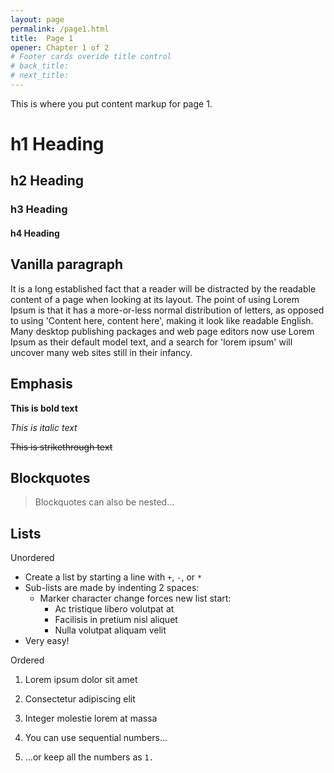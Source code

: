 ```yaml
---
layout: page
permalink: /page1.html
title:  Page 1
opener: Chapter 1 of 2
# Footer cards overide title control
# back_title: 
# next_title: 
---
```


This is where you put content markup for page 1.

# h1 Heading
## h2 Heading
### h3 Heading
#### h4 Heading

## Vanilla paragraph

It is a long established fact that a reader will be distracted by the readable content of a page when looking at its layout. The point of using Lorem Ipsum is that it has a more-or-less normal distribution of letters, as opposed to using 'Content here, content here', making it look like readable English. Many desktop publishing packages and web page editors now use Lorem Ipsum as their default model text, and a search for 'lorem ipsum' will uncover many web sites still in their infancy. 


## Emphasis

**This is bold text**

*This is italic text*

~~This is strikethrough text~~


## Blockquotes


> Blockquotes can also be nested...



## Lists

Unordered

+ Create a list by starting a line with `+`, `-`, or `*`
+ Sub-lists are made by indenting 2 spaces:
  - Marker character change forces new list start:
    * Ac tristique libero volutpat at
    + Facilisis in pretium nisl aliquet
    - Nulla volutpat aliquam velit
+ Very easy!

Ordered

1. Lorem ipsum dolor sit amet
2. Consectetur adipiscing elit
3. Integer molestie lorem at massa


1. You can use sequential numbers...
1. ...or keep all the numbers as `1.`
